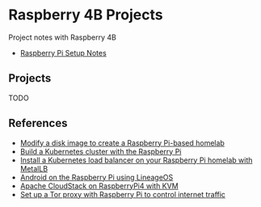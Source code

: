 # Raspberry 4B Projects

Project notes with Raspberry 4B

- [Raspberry Pi Setup Notes](https://github.com/rootzilopochtli/sysadmin-notes/blob/master/raspberry4b/RaspberryPiSetupNotes.md)

## Projects

TODO

## References

- [Modify a disk image to create a Raspberry Pi-based homelab](https://opensource.com/article/20/5/disk-image-raspberry-pi)
- [Build a Kubernetes cluster with the Raspberry Pi](https://opensource.com/article/20/6/kubernetes-raspberry-pi)
- [Install a Kubernetes load balancer on your Raspberry Pi homelab with MetalLB](https://opensource.com/article/20/7/homelab-metallb)
- [Android on the Raspberry Pi using LineageOS](https://pimylifeup.com/raspberry-pi-android-lineageos/)
- [Apache CloudStack on RaspberryPi4 with KVM](https://www.shapeblue.com/apache-cloudstack-on-raspberrypi4-with-kvm/)
- [Set up a Tor proxy with Raspberry Pi to control internet traffic](https://opensource.com/article/20/4/tor-proxy-raspberry-pi)

